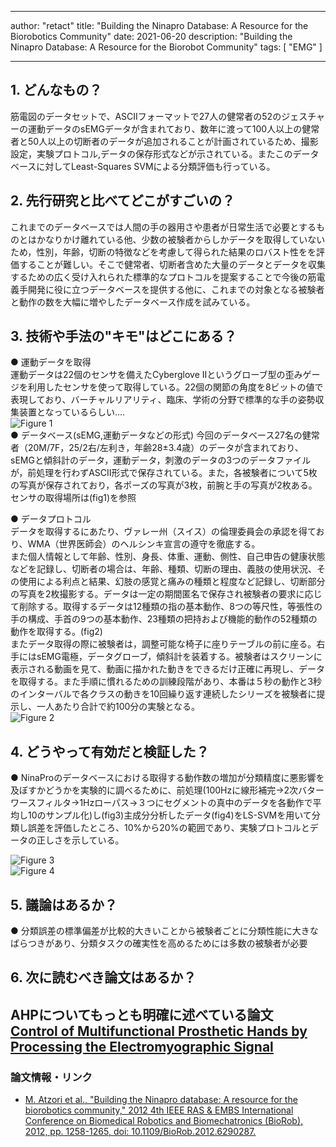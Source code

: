 
---
author: "retact"
title: "Building the Ninapro Database: A Resource for the Biorobotics Community"
date: 2021-06-20
description: "Building the Ninapro Database: A Resource for the Biorobot Community"
tags: [
    "EMG"
]

---

## 1. どんなもの？
筋電図のデータセットで、ASCIIフォーマットで27人の健常者の52のジェスチャーの運動データのsEMGデータが含まれており、数年に渡って100人以上の健常者と50人以上の切断者のデータが追加されることが計画されているため、撮影設定，実験プロトコル,データの保存形式などが示されている。またこのデータベースに対してLeast-Squares SVMによる分類評価も行っている。


<!--more-->  

## 2. 先行研究と比べてどこがすごいの？
これまでのデータベースでは人間の手の器用さや患者が日常生活で必要とするものとはかなりかけ離れている他、少数の被験者からしかデータを取得していないため，性別，年齢，切断の特徴などを考慮して得られた結果のロバスト性をを評価することが難しい。そこで健常者、切断者含めた大量のデータとデータを収集するための広く受け入れられた標準的なプロトコルを提案することで今後の筋電義手開発に役に立つデータベースを提供する他に、これまでの対象となる被験者と動作の数を大幅に増やしたデータベース作成を試みている。  
## 3. 技術や手法の"キモ"はどこにある？
 ● 運動データを取得  
 運動データは22個のセンサを備えたCyberglove IIというグローブ型の歪みゲージを利用したセンサを使って取得している。22個の関節の角度を8ビットの値で表現しており、バーチャルリアリティ、臨床、学術の分野で標準的な手の姿勢収集装置となっているらしい....   
 ![Figure 1](https://ieeexplore.ieee.org/mediastore_new/IEEE/content/media/6275757/6290255/6290287/6290287-fig-1-source-small.gif)  
 ● データベース(sEMG,運動データなどの形式)
 今回のデータベース27名の健常者（20M/7F，25/2右/左利き，年齢28±3.4歳）のデータが含まれており、sEMGと傾斜計のデータ，運動データ，刺激のデータの3つのデータファイルが，前処理を行わずASCII形式で保存されている。また，各被験者について5枚の写真が保存されており，各ポーズの写真が3枚，前腕と手の写真が2枚ある。センサの取得場所は(fig1)を参照  

 ● データプロトコル  
 データを取得するにあたり、ヴァレー州（スイス）の倫理委員会の承認を得ており、WMA（世界医師会）のヘルシンキ宣言の遵守を徹底する。  
 また個人情報として年齢、性別、身長、体重、運動、側性、自己申告の健康状態などを記録し、切断者の場合は、年齢、種類、切断の理由、義肢の使用状況、その使用による利点と結果、幻肢の感覚と痛みの種類と程度など記録し、切断部分の写真を2枚撮影する。データは一定の期間匿名で保存され被験者の要求に応じて削除する。取得するデータは12種類の指の基本動作、8つの等尺性，等張性の手の構成、手首の9つの基本動作、23種類の把持および機能的動作の52種類の動作を取得する。(fig2)  
 またデータ取得の際に被験者は，調整可能な椅子に座りテーブルの前に座る。右手にはsEMG電極，データグローブ，傾斜計を装着する。被験者はスクリーンに表示される動画を見て、動画に描かれた動きをできるだけ正確に再現し、データを取得する。また手順に慣れるための訓練段階があり、本番は５秒の動作と3秒のインターバルで各クラスの動きを10回繰り返す連続したシリーズを被験者に提示し、一人あたり合計で約100分の実験となる。  
 ![Figure 2](https://ieeexplore.ieee.org/mediastore_new/IEEE/content/media/6275757/6290255/6290287/6290287-fig-2-source-small.gif)  
 
## 4. どうやって有効だと検証した？
 ● NinaProのデータベースにおける取得する動作数の増加が分類精度に悪影響を及ぼすかどうかを実験的に調べるために、前処理(100Hzに線形補完→2次バターワースフィルタ→1Hzローパス→３つにセグメントの真中のデータを各動作で平均し10のサンプル化)し(fig3)主成分分析したデータ(fig4)をLS-SVMを用いて分類し誤差を評価したところ、10%から20%の範囲であり、実験プロトコルとデータの正しさを示している。

  ![Figure 3](https://ieeexplore.ieee.org/mediastore_new/IEEE/content/media/6275757/6290255/6290287/6290287-fig-3-source-large.gif)  
  ![Figure 4](https://ieeexplore.ieee.org/mediastore_new/IEEE/content/media/6275757/6290255/6290287/6290287-fig-4-source-large.gif)  

## 5. 議論はあるか？
 ● 分類誤差の標準偏差が比較的大きいことから被験者ごとに分類性能に大きなばらつきがあり、分類タスクの確実性を高めるためには多数の被験者が必要  

## 6. 次に読むべき論文はあるか？
 
 AHPについてもっとも明確に述べている論文  
 [Control of Multifunctional Prosthetic Hands by Processing the Electromyographic Signal](https://www.dl.begellhouse.com/journals/4b27cbfc562e21b8,5b51f41866ab7f77,5d2cbc051cfa16a4.html)  
 -
### 論文情報・リンク

- [M. Atzori et al., "Building the Ninapro database: A resource for the biorobotics community," 2012 4th IEEE RAS & EMBS International Conference on Biomedical Robotics and Biomechatronics (BioRob), 2012, pp. 1258-1265, doi: 10.1109/BioRob.2012.6290287.](https://ieeexplore.ieee.org/document/6290287)
